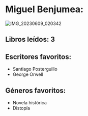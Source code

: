 # Miguel Benjumea:

![IMG_20230609_020342](https://github.com/user-attachments/assets/837cf188-ebb1-4777-8d8f-d878bbacdf9a)

## Libros leídos: 3
## Escritores favoritos: 
- Santiago Posterguillo
- George Orwell
## Géneros favoritos:
- Novela histórica
- Distopía
